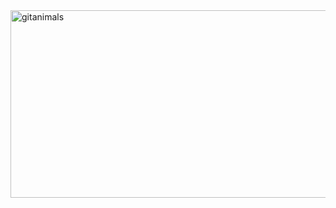 <a href="https://www.gitanimals.org/">
      <img
        src="https://render.gitanimals.org/guilds/675243929545565799/draw"
        width="600"
        height="300"
        alt="gitanimals" 
      />
    </a>
 
